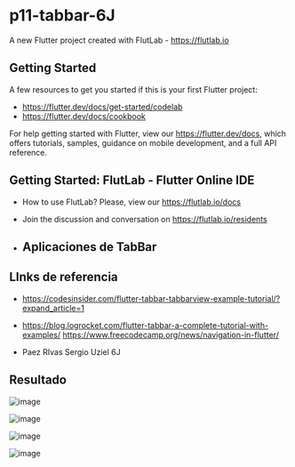 # p11-tabbar-6J

A new Flutter project created with FlutLab - https://flutlab.io

## Getting Started

A few resources to get you started if this is your first Flutter project:

- https://flutter.dev/docs/get-started/codelab
- https://flutter.dev/docs/cookbook

For help getting started with Flutter, view our
https://flutter.dev/docs, which offers tutorials,
samples, guidance on mobile development, and a full API reference.

## Getting Started: FlutLab - Flutter Online IDE

- How to use FlutLab? Please, view our https://flutlab.io/docs
- Join the discussion and conversation on https://flutlab.io/residents

- ## Aplicaciones de TabBar
## LInks de referencia
- https://codesinsider.com/flutter-tabbar-tabbarview-example-tutorial/?expand_article=1
- https://blog.logrocket.com/flutter-tabbar-a-complete-tutorial-with-examples/
https://www.freecodecamp.org/news/navigation-in-flutter/

- Paez RIvas Sergio Uziel 6J

## Resultado

![image](https://github.com/SUPaezRivas/P11_TabBar_6J/assets/143548332/a8f03327-8e97-4ff5-a91e-975a74b6b728)

![image](https://github.com/SUPaezRivas/P11_TabBar_6J/assets/143548332/32f57c36-918d-4945-b536-ea8707d3d36b)

![image](https://github.com/SUPaezRivas/P11_TabBar_6J/assets/143548332/8a607af1-38a9-4377-b131-566527f4d7e0)

![image](https://github.com/SUPaezRivas/P11_TabBar_6J/assets/143548332/5b2e4026-6dd1-42bf-b160-06f032c80241)




  

  
